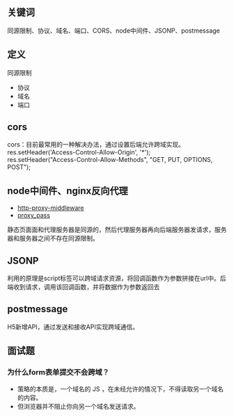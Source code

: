 ## 关键词

同源限制、协议、域名、端口、CORS、node中间件、JSONP、postmessage

## 定义

同源限制

- 协议
- 域名
- 端口

## cors

cors：目前最常用的一种解决办法，通过设置后端允许跨域实现。  
res.setHeader('Access-Control-Allow-Origin', '*');  
res.setHeader("Access-Control-Allow-Methods", "GET, PUT, OPTIONS, POST");

## node中间件、nginx反向代理

- [http-proxy-middleware](https://juejin.cn/post/7065973142891528205)
- [proxy_pass](https://juejin.cn/post/6995374680114741279)

静态页面面和代理服务器是同源的，然后代理服务器再向后端服务器发请求，服务器和服务器之间不存在同源限制。

## JSONP

利用的原理是script标签可以跨域请求资源，将回调函数作为参数拼接在url中。后端收到请求，调用该回调函数，并将数据作为参数返回去

## postmessage

H5新增API，通过发送和接收API实现跨域通信。


## 面试题

### 为什么form表单提交不会跨域？

- 策略的本质是，一个域名的 JS ，在未经允许的情况下，不得读取另一个域名的内容。
- 但浏览器并不阻止你向另一个域名发送请求。